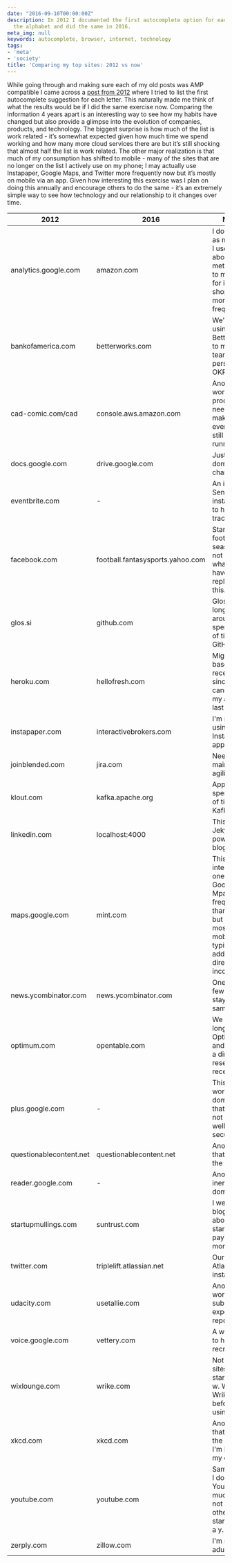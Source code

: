 ```yaml
---
date: "2016-09-10T00:00:00Z"
description: In 2012 I documented the first autocomplete option for each letter of
  the alphabet and did the same in 2016.
meta_img: null
keywords: autocomplete, browser, internet, technology
tags:
- 'meta'
- 'society'
title: 'Comparing my top sites: 2012 vs now'
---
```


While going through and making sure each of my old posts was AMP compatible I came across a [post from 2012](/2012/06/07/achieving-browser-autocomplete/) where I tried to list the first autocomplete suggestion for each letter. This naturally made me think of what the results would be if I did the same exercise now. Comparing the information 4 years apart is an interesting way to see how my habits have changed but also provide a glimpse into the evolution of companies, products, and technology. The biggest surprise is how much of the list is work related - it’s somewhat expected given how much time we spend working and how many more cloud services there are but it’s still shocking that almost half the list is work related. The other major realization is that much of my consumption has shifted to mobile - many of the sites that are no longer on the list I actively use on my phone; I may actually use Instapaper, Google Maps, and Twitter more frequently now but it’s mostly on mobile via an app. Given how interesting this exercise was I plan on doing this annually and encourage others to do the same - it’s an extremely simple way to see how technology and our relationship to it changes over time.

<table class="table"><thead><tr><th>2012</th><th>2016</th><th>Notes</th></tr></thead><tbody><tr><td>analytics.google.com</td><td>amazon.com</td><td>I don't care as much as I used to about site metrics but to make up for it I'm shopping more frequently.</td></tr><tr><td>bankofamerica.com</td><td>betterworks.com</td><td>We've been using BetterWorks to manage team and personal OKRs.</td></tr><tr><td>cad-comic.com/cad</td><td>console.aws.amazon.com</td><td>Another work product - need to make sure everything's still up and running.</td></tr><tr><td>docs.google.com</td><td>drive.google.com</td><td>Just a domain change.</td></tr><tr><td>eventbrite.com</td><td>-</td><td>An internal Sentry installation to help us track errors.</td></tr><tr><td>facebook.com</td><td>football.fantasysports.yahoo.com</td><td>Start of football season but not sure what would have replaced this.</td></tr><tr><td>glos.si</td><td>github.com</td><td>Glossi is no longer around but I spend a ton of time on GitHub now.</td></tr><tr><td>heroku.com</td><td>hellofresh.com</td><td>Might be based on recency since I was cancelling my account last week.</td></tr><tr><td>instapaper.com</td><td>interactivebrokers.com</td><td>I'm mostly using the Instapaper app now.</td></tr><tr><td>joinblended.com</td><td>jira.com</td><td>Need to maintain our agility.</td></tr><tr><td>klout.com</td><td>kafka.apache.org</td><td>Apparently I spend a lot of time read Kafka docs.</td></tr><tr><td>linkedin.com</td><td>localhost:4000</td><td>This is Jekyll which powers my blog.</td></tr><tr><td>maps.google.com</td><td>mint.com</td><td>This is an interesting one. I use Google Mpas more frequently than Mint but it's mostly on mobile or typing an address in directly or incognito.</td></tr><tr><td>news.ycombinator.com</td><td>news.ycombinator.com</td><td>One of the few that stayed the same.</td></tr><tr><td>optimum.com</td><td>opentable.com</td><td>We no longer have Optimum and booked a dinner reservation recently.</td></tr><tr><td>plus.google.com</td><td>-</td><td>This is a work domain that's just not very well secured.</td></tr><tr><td>questionablecontent.net</td><td>questionablecontent.net</td><td>Another one that stayed the same.</td></tr><tr><td>reader.google.com</td><td>-</td><td>Another inernal work domain.</td></tr><tr><td>startupmullings.com</td><td>suntrust.com</td><td>I went from blogging about startups to paying a mortgage.</td></tr><tr><td>twitter.com</td><td>triplelift.atlassian.net</td><td>Our Atlassian installation.</td></tr><tr><td>udacity.com</td><td>usetallie.com</td><td>Another work site to submit expense reports.</td></tr><tr><td>voice.google.com</td><td>vettery.com</td><td>A work site to help recruiting.</td></tr><tr><td>wixlounge.com</td><td>wrike.com</td><td>Not many sites starting with w. We tried Wrike out before using JIRA.</td></tr><tr><td>xkcd.com</td><td>xkcd.com</td><td>Another one that stayed the same. I'm loyal to my comics.</td></tr><tr><td>youtube.com</td><td>youtube.com</td><td>Same here. I don't use YouTube much but not many other sites starting with a y.</td></tr><tr><td>zerply.com</td><td>zillow.com</td><td>I'm such an adult.</td></tr></tbody></table>
